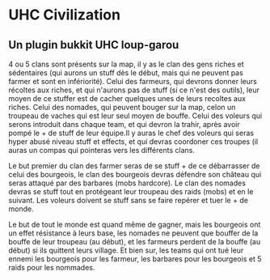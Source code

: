 # UHC Civilization
## Un plugin bukkit UHC loup-garou
4 ou 5 clans sont présents sur la map, il y as le clan des gens riches et sédentaires (qui aurons un stuff dès le début, mais qui ne peuvent pas farmer et sont en infériorité).
Celui des farmeurs, qui devrons donner leurs récoltes aux riches, et qui n'aurons pas de stuff (si ce n'est des outils), leur moyen de ce stuffer est de cacher quelques unes de leurs recoltes aux riches.
Celui des nomades, qui peuvent bouger sur la map, celon un troupeau de vaches qui est leur seul moyen de bouffe.
Celui des voleurs qui serons introduit dans chaque team, et qui devron la trahir, après avoir pompé le + de stuff de leur équipe.Il y auras le chef des voleurs qui seras hyper abusé niveau stuff et effects, et qui devras coordoner ces troupes (il auras un compas qui pointeras vers les différents clans.

Le but premier du clan des farmer seras de se stuff + de ce débarrasser de celui des bourgeois, le clan des bourgeois devras défendre son château qui seras attaqué par des barbares (mobs hardcore). Le clan des nomades devras se stuff tout en protégeant leur troupeau des raids (mobs) et en le suivant. Les voleurs doivent se stuff sans se faire repérer et tuer le + de monde.

Le but de tout le monde est quand même de gagner, mais les bourgeois ont un effet résistance à leurs base, les nomades ne peuvent que bouffer de la bouffe de leur troupeau (au début), et les farmeurs perdent de la bouffe (au début) si ils quittent leurs village. Et bien sur, les teams qui ont tué leur ennemi les bourgeois pour les farmeur, les barbares pour les bourgeois et 5 raids pour les nommades. 
